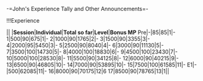-=John's Experience Tally and Other Announcements=-

!!!Experience

|| |__Session__|__Individual__|__Total so far__|__Level__|__Bonus MP__
Pre|-|85|85|1|-
1|500|90|675|1|-
2|1000|90|1765|2|-
3|1500|90|3355|3|-
4|2000|95|5450|3|-
5|2500|90|8040|4|-
6|3000|90|11130|5|-
7|3500|100|14730|5|-
8|4000|100|18830|6|-
9|4500|100|23430|7|-
10|5000|100|28530|8|-
11|5500|90|34125|8|-
12|6000|90|40215|9|-
13|6500|90|46805|10|-
14|7000|90|53895|10|-
15|7500|100|61585|11|-
E1|-|500|62085|11|-
16|8000|90|70175|12|6
17|8500|90|78765|13|1||
